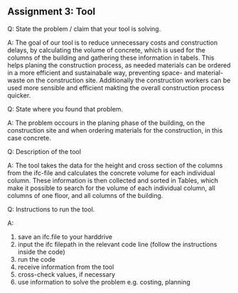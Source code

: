 ## Assignment 3: Tool

Q: State the problem / claim that your tool is solving.

A: The goal of our tool is to reduce unnecessary costs and construction delays, by calculating the volume of concrete, which is used for the columns of the building and gathering these information in tabels. This helps planing the construction process, as needed materials can be ordered in a more efficient and sustainabale way, preventing space- and material-waste on the construction site. Additionally the construction workers can be used more sensible and efficient makting the overall construction process quicker.

Q: State where you found that problem.

A: The problem occours in the planing phase of the building, on the construction site and when ordering materials for the construction, in this case concrete.

Q: Description of the tool

A: The tool takes the data for the height and cross section of the columns from the ifc-file and calculates the concrete volume for each individual column. These information is then collected and sorted in Tables, which make it possible to search for the volume of each individual column, all columns of one floor, and all columns of the building.

Q: Instructions to run the tool.

A: 
1. save an ifc.file to your harddrive
2. input the ifc filepath in the relevant code line (follow the instructions inside the code)
3. run the code
4. receive information from the tool
5. cross-check values, if necessary
6. use information to solve the problem e.g. costing, planning
